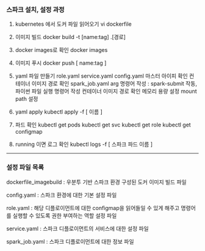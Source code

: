 ### 스파크 설치, 설정 과정

1. kubernetes 에서 도커 파일 읽어오기
  vi dockerfile	

2. 이미지 빌드
  docker build -t [name:tag]	.[경로]

3. docker images로 확인
  docker images

4. 이미지 푸시
  docker push [ name:tag  ] 

5. yaml 파일 만들기
	role.yaml
	service.yaml
	config.yaml
		마스터 아이피 확인
		컨테이너 이미지 경로 확인
	spark_job.yaml
		arg 명령어 작성 : spark-submit 작동, 파이썬 파일 실행 명령어 작성
		컨테이너 이미지 경로 확인
		메모리 용량 설정
		mount path 설정

6. yaml apply
  kubectl apply -f [ 이름 ] 

7. 파드 확인
  kubectl get pods
  kubectl get svc
  kubectl get role
  kubectl get configmap

8. running 이면 로그 확인
  kubectl logs -f [ 스파크 파드 이름 ] 


-------------------------------------------------------------------------------------------------------------------------------------------------------------------
### 설정 파일 목록

dockerfile_imagebuild : 우분투 기반 스파크 환경 구성된 도커 이미지 빌드 파일

config.yaml : 스파크 환경에 대한 기본 설정 파일

role.yaml : 해당 디플로이먼트에 대한 configmap을 읽어들일 수 있게 해주고 명령어를 실행할 수 있도록 권한 부여하는 역할 설정 파일

service.yaml : 스파크 디플로이먼트의 서비스에 대한 설정 파일

spark_job.yaml : 스파크 디플로이먼트에 대한 정보 파일
